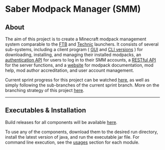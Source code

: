 # Saber Modpack Manager (SMM)

## About
<p>
The aim of this project is to create a Minecraft modpack management system comparable to the
<a href="https://www.example.com">FTB</a> and <a href="https://www.example.com">Technic</a>
launchers. It consists of several sub-systems, including a client program (
<a href="https://www.example.com">GUI</a> and <a href="https://www.example.com">CLI versions</a>
) for downloading, installing, and managing their installed modpacks, an
<a href="https://www.example.com">authentication API</a>
for users to log in to their SMM accounts, a
<a href="https://www.example.com">RESTful API</a> for the server functions, and a
<a href="https://www.example.com">website</a> for modpack documentation, mod help,
mod author accreditation, and user account management.
</p>
<p>
Current sprint progress for this project can be watched <a href="https://www.example.com">here</a>,
as well as simply following the sub-branches of the current sprint branch.
More on the branching strategy of this project <a href="https://www.example.com">here</a>.
</p>

***

## Executables & Installation
<p>
Build releases for all components will be available <a href="https://www.example.com">here</a>.
</p>
<p>
To use any of the components, download them to the desired run directory, install the latest version of java,  
and run the executable jar file. For command line execution, see the  
<a href="https://www.example.com">usages</a> section for each module.
</p>
